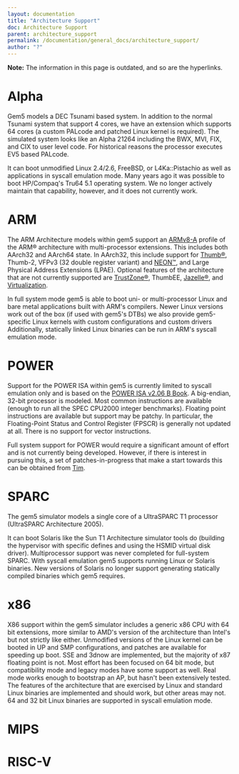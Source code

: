 ```yaml
---
layout: documentation
title: "Architecture Support"
doc: Architecture Support
parent: architecture_support
permalink: /documentation/general_docs/architecture_support/
author: "?"
---
```


**Note:** The information in this page is outdated, and so are the hyperlinks.  

# Alpha

Gem5 models a DEC Tsunami based system. 
In addition to the normal Tsunami system that support 4 cores, we have an extension which supports 64 cores (a custom PALcode and patched Linux kernel is required). 
The simulated system looks like an Alpha 21264 including the BWX, MVI, FIX, and CIX to user level code. 
For historical reasons the processor executes EV5 based PALcode.

It can boot unmodified Linux 2.4/2.6, FreeBSD, or L4Ka::Pistachio as well as applications in syscall emulation mode. 
Many years ago it was possible to boot HP/Compaq's Tru64 5.1 operating system. 
We no longer actively maintain that capability, however, and it does not currently work.

# ARM

The ARM Architecture models within gem5 support an [ARMv8-A](https://www.arm.com/products/processors/armv8-architecture.php) profile of the ARM® architecture with multi-processor extensions. 
This includes both AArch32 and AArch64 state. 
In AArch32, this include support for [Thumb®](https://www.arm.com/products/processors/technologies/instruction-set-architectures.php), Thumb-2, VFPv3 (32 double register variant) and [NEON™](https://www.arm.com/products/processors/technologies/neon.php), and Large Physical Address Extensions (LPAE). 
Optional features of the architecture that are not currently supported are [TrustZone®](https://www.arm.com/products/processors/technologies/trustzone.php), ThumbEE, [Jazelle®](https://www.arm.com/products/processors/technologies/jazelle.php), and [Virtualization](https://www.arm.com/products/processors/technologies/virtualization-extensions.php).

In full system mode gem5 is able to boot uni- or multi-processor Linux and bare metal applications built with ARM's compilers. 
Newer Linux versions work out of the box (if used with gem5's DTBs) we also provide gem5-specific Linux kernels with custom configurations and custom drivers Additionally, statically linked Linux binaries can be run in ARM's syscall emulation mode.

# POWER

Support for the POWER ISA within gem5 is currently limited to syscall emulation only and is based on the [POWER ISA v2.06 B Book](http://www.power.org/resources/downloads/PowerISA_V2.06B_V2_PUBLIC.pdf). 
A big-endian, 32-bit processor is modeled. 
Most common instructions are available (enough to run all the SPEC CPU2000 integer benchmarks). 
Floating point instructions are available but support may be patchy. 
In particular, the Floating-Point Status and Control Register (FPSCR) is generally not updated at all. 
There is no support for vector instructions.

Full system support for POWER would require a significant amount of effort and is not currently being developed. 
However, if there is interest in pursuing this, a set of patches-in-progress that make a start towards this can be obtained from [Tim](mailto:timothy.jones@cl.cam.ac.uk).

# SPARC

The gem5 simulator models a single core of a UltraSPARC T1 processor (UltraSPARC Architecture 2005).

It can boot Solaris like the Sun T1 Architecture simulator tools do (building the hypervisor with specific defines and using the HSMID virtual disk driver). 
Multiprocessor support was never completed for full-system SPARC. 
With syscall emulation gem5 supports running Linux or Solaris binaries. 
New versions of Solaris no longer support generating statically compiled binaries which gem5 requires.

# x86

X86 support within the gem5 simulator includes a generic x86 CPU with 64 bit extensions, more similar to AMD's version of the architecture than Intel's but not strictly like either. 
Unmodified versions of the Linux kernel can be booted in UP and SMP configurations, and patches are available for speeding up boot. 
SSE and 3dnow are implemented, but the majority of x87 floating point is not. 
Most effort has been focused on 64 bit mode, but compatibility mode and legacy modes have some support as well. 
Real mode works enough to bootstrap an AP, but hasn't been extensively tested. 
The features of the architecture that are exercised by Linux and standard Linux binaries are implemented and should work, but other areas may not. 
64 and 32 bit Linux binaries are supported in syscall emulation mode.

# MIPS
# RISC-V